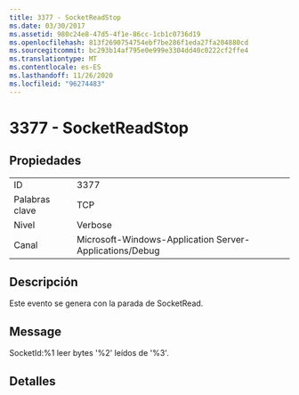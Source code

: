 ```yaml
---
title: 3377 - SocketReadStop
ms.date: 03/30/2017
ms.assetid: 980c24e8-47d5-4f1e-86cc-1cb1c0736d19
ms.openlocfilehash: 813f2690754754ebf7be286f1eda27fa204880cd
ms.sourcegitcommit: bc293b14af795e0e999e3304dd40c0222cf2ffe4
ms.translationtype: MT
ms.contentlocale: es-ES
ms.lasthandoff: 11/26/2020
ms.locfileid: "96274483"
---
```

# <a name="3377---socketreadstop"></a>3377 - SocketReadStop

## <a name="properties"></a>Propiedades  
  
|||  
|-|-|  
|ID|3377|  
|Palabras clave|TCP|  
|Nivel|Verbose|  
|Canal|Microsoft-Windows-Application Server-Applications/Debug|  
  
## <a name="description"></a>Descripción  

 Este evento se genera con la parada de SocketRead.  
  
## <a name="message"></a>Message  

 SocketId:%1 leer bytes '%2' leídos de '%3'.  
  
## <a name="details"></a>Detalles
